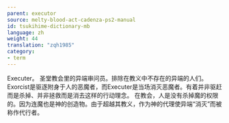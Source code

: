 ```yaml
---
parent: executor
source: melty-blood-act-cadenza-ps2-manual
id: tsukihime-dictionary-mb
language: zh
weight: 44
translation: "zqh1985"
category:
- term
---
```


Executer。
圣堂教会里的异端审问员。排除在教义中不存在的异端的人们。
Exorcist是驱逐附身于人的恶魔者，而Executer是当场消灭恶魔者。有着并非驱赶而是杀掉、并非拯救而是消去这样的行动理念。
在教会，人是没有杀掉魔的权限的。因为连魔也是神的创造物。由于超越其教义，作为神的代理使异端“消灭”而被称作代行者。

